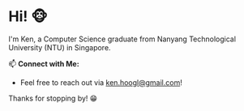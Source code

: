 # Hi! 🐵

I'm Ken, a Computer Science graduate from Nanyang Technological University (NTU) in Singapore.

📫 **Connect with Me:**
- Feel free to reach out via ken.hoogl@gmail.com!

Thanks for stopping by! 😁


